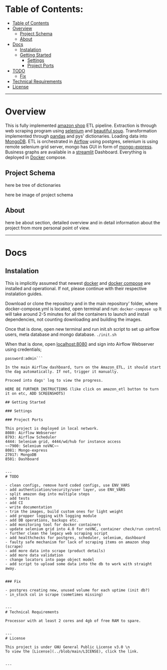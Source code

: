 # Table of Contents:

- [Table of Contents](#table-of-contents)
- [Overview](#overview)
    - [Project Schema](#project-schema)
    - [About](#about)
- [Docs](#docs)
    - [Instalation](#instalation)
    - [Getting Started](#getting-started)
        - [Settings](#settings)
        - [Project Ports](#project-ports)
- [TODO](#todo)
    - [Fix](#fix)
- [Technical Requirements](#technical-requirements)
- [License](#license)


---
# Overview

This is fully implemented [amazon shop](https://www.amazon.com/) ETL pipeline. Extraction is through web scraping program using [selenium](https://github.com/SeleniumHQ/selenium) and [beautiful soup](https://www.crummy.com/software/BeautifulSoup/bs4/doc/). Transformation implemented through [pandas](https://pandas.pydata.org/) and pys' dictionaries. Loading data into [MongoDB](https://www.mongodb.com/). ETL is orchestrated in [Airflow](https://airflow.apache.org/) using postgres, selenium is using remote selenium grid server, mongo has GUI in form of [mongo-express](https://github.com/mongo-express/mongo-express). Business graphs are available in a [streamlit](https://streamlit.io/) Dashboard.
Everything is deployed in [Docker](https://www.docker.com/) compose.

## Project Schema

here be tree of dictionaries

here be image of project schema

## About

here be about section, detailed overview and in detail information about the project from more personal point of view.

---
# Docs

## Instalation

This is implicitly assumed that newest [docker](https://docs.docker.com/get-docker/) and [docker compose](https://docs.docker.com/compose/install/) are installed and operational. If not, please continue with their respective instalation guides.

Download or clone the repository and in the main repository' folder, where docker-compose.yml is located, open terminal and run:
```docker-compose up```
It will take around 2-5 minutes for all the containers to launch and install dependencies, not counting downloading and building the images.

Once that is done, open new terminal and run init.sh script to set up airflow users, meta database and mongo database.
```./init.sh```

When that is done, open [localhost:8080](localhost:8080) and sign into Airflow Webserver using credentials;
```login:admin
password:admin```

In the main Airflow dashboard, turn on the Amazon_ETL, it should start the dag automatically. If not, trigger it manually.

Proceed into dags' log to view the progress.

HERE BE FURTHER INSTRUCTIONS (like click on amazon_etl button to turn it on etc, ADD SCREENSHOTS)

## Getting Started

### Settings

### Project Ports

This project is deployed in local network.
8080: Airflow Webserver
8793: Airflow Scheduler
4444: Selenium grid, 4444/wd/hub for instance access
~~7900: Selenium noVNC~~
8081: Mongo-express
27017: MongoDB
8501: Dashboard


---
# TODO

- clean configs, remove hard coded configs, use ENV_VARS
- add authentication/security/user layer, use ENV_VARS
- split amazon dag into multiple steps
- add tests
- add CI
- write documentation
- trim the images, build custom ones for light weight
- add propper logging with logging module
- add DB operations, backups etc.
- add monitoring tool for docker containers
- update selenium grid into 4.0 for noVNC, container check/run control
- further clean the legacy web scraping script
- add healthchecks for postgres, scheduler, selenium, dashboard
- faulty safe mechanism for lack of scraping items on amazon shop (scrape)
- add more data into scrape (product details)
- add more data validation
- change locators into page object model
- add script to upload some data into the db to work with straight away.


### Fix

- postgres creating new, unused volume for each uptime (init db?)
- in_stock col in scrape (sometimes missing)


---
# Technical Requirements

Processor with at least 2 cores and 4gb of free RAM to spare.


---
# License

This project is under GNU General Public License v3.0 \n
To view the [License](../blob/main/LICENSE), click the link.


---